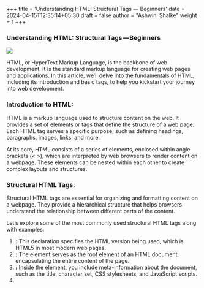 +++
title = 'Understanding HTML: Structural Tags — Beginners'
date = 2024-04-15T12:35:14+05:30
draft = false
author = "Ashwini Shalke"
weight = 1
+++


### Understanding HTML: Structural Tags — Beginners

![](https://cdn-images-1.medium.com/max/1600/1*cgj7j0bkyCplP9hpFG43Wg.png)

HTML, or HyperText Markup Language, is the backbone of web development. It is the standard markup language for creating web pages and applications. In this article, we’ll delve into the fundamentals of HTML, including its introduction and basic tags, to help you kickstart your journey into web development.

### Introduction to HTML:

HTML is a markup language used to structure content on the web. It provides a set of elements or tags that define the structure of a web page. Each HTML tag serves a specific purpose, such as defining headings, paragraphs, images, links, and more.

At its core, HTML consists of a series of elements, enclosed within angle brackets (< >), which are interpreted by web browsers to render content on a webpage. These elements can be nested within each other to create complex layouts and structures.

### Structural HTML Tags:

Structural HTML tags are essential for organizing and formatting content on a webpage. They provide a hierarchical structure that helps browsers understand the relationship between different parts of the content.

Let’s explore some of the most commonly used structural HTML tags along with examples:

1.  **<!DOCTYPE html>:** This declaration specifies the HTML version being used, which is HTML5 in most modern web pages.
2.  **<html>:** The <html> element serves as the root element of an HTML document, encapsulating the entire content of the page.
3.  **<head>:** Inside the <head> element, you include meta-information about the document, such as the title, character set, CSS stylesheets, and JavaScript scripts.
4.  **<title>:** The <title> element defines the title of the webpage, which appears in the browser’s title bar or tab.
5.  **<body>:** The <body> element contains the main content of the webpage, including text, images, links, and other elements visible to users
6.  **<header>:** The <header> element typically contains introductory content or navigational links at the top of the webpage.
7.  **<nav>:** Inside the <nav> element, you include navigation links or menus for navigating the website.
8.  **<main>:** The <main> element represents the main content of the webpage, excluding header, footer, and navigational elements.
9.  **<section>:** The <section> element defines sections within a webpage, typically containing related content grouped together.
10.  **<article>:** The <article> element represents self-contained content that can be independently distributed or reused, such as blog posts, news articles, or forum posts.
11.  **<aside>:** The <aside> element contains content related to the main content but not necessarily crucial to the understanding of the page, such as sidebars, advertisements, or supplementary information
12.  **<footer>:** The <footer> element contains footer information or copyright notices at the bottom of the webpage.

### Example:

```html

<!DOCTYPE html>
<html>
<head>
    <title>Sample Web Page</title>
</head>
<body>
    <header>
        <h1>Welcome to Our Website</h1>
        <nav>
            <ul>
                <li><a href="#home">Home</a></li>
                <li><a href="#about">About</a></li>
                <li><a href="#contact">Contact</a></li>
            </ul>
        </nav>
    </header>

    <main>
        <section id="about">
            <h2>About Us</h2>
            <p>Lorem ipsum dolor sit amet, consectetur adipiscing elit. Sed aliquet ac urna non ultricies.</p>
        </section>

        <article>
            <h2>Blog Post Title</h2>
            <p>Lorem ipsum dolor sit amet, consectetur adipiscing elit. Sed aliquet ac urna non ultricies.</p>
        </article>
    </main>

    <footer>
        <p>&copy; 2024 Sample Website. All rights reserved.</p>
    </footer>
</body>
</html>
```

The **<header>, <nav>, <main>, <section>, <article>, and <footer>** elements help maintain a clear hierarchy and improve accessibility and SEO.

![](https://cdn-images-1.medium.com/max/2400/1*a2pyQsWxHes7XoGKU-LQzQ.png)HTML web page

> HTML is the foundation of web development, and understanding its basic tags is essential for building web pages. With this knowledge, you can start creating your own web content and exploring more advanced HTML features to enhance your websites.